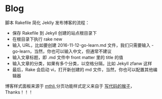 # Blog

脚本 Rakefile 简化 Jeklly 发布博客的流程：

* 保存 Rakefile 到 Jekyll 创建的站点根目录下
* 在根目录下执行 rake new 
* 输入 URL，比如要创建 2016-11-12-go-learn.md 文件，我们只需要输入 -go-learn，当然，你也可以输入中文，但通常不建议
* 输入文章标题，即 .md 文件中 front matter 里的 title 的值
* 输入文章的分类，如果有多个分类，以空格分隔，比如 Jekyll zfanw 这样
* 最后，Rake 会启动 vi，打开新创建的 md 文件，当然，你也可以配置其他编辑器

博客样式面板来源于 [mthli](https://github.com/mthli/mthli.github.io),分页功能样式定义来自于 [写代码的猴子](http://jaeger.itscoder.com/)，Thanks！！！